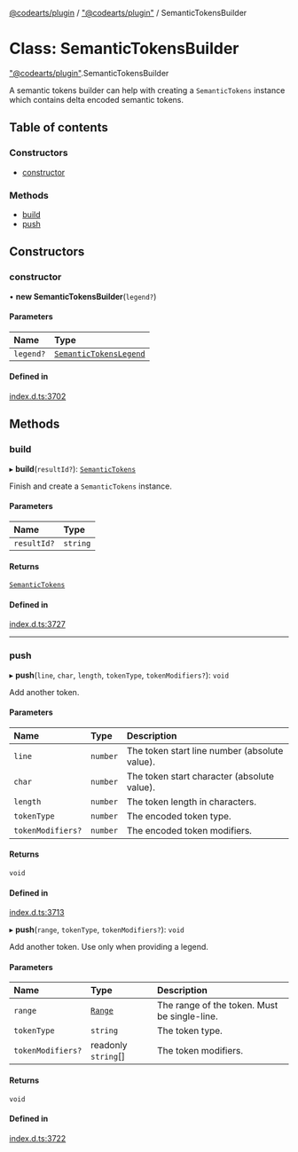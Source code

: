 [@codearts/plugin](../README.md) / ["@codearts/plugin"](../modules/_codearts_plugin_.md) / SemanticTokensBuilder

# Class: SemanticTokensBuilder

["@codearts/plugin"](../modules/_codearts_plugin_.md).SemanticTokensBuilder

A semantic tokens builder can help with creating a `SemanticTokens` instance
which contains delta encoded semantic tokens.

## Table of contents

### Constructors

- [constructor](codearts_plugin_.SemanticTokensBuilder.md#constructor)

### Methods

- [build](codearts_plugin_.SemanticTokensBuilder.md#build)
- [push](codearts_plugin_.SemanticTokensBuilder.md#push)

## Constructors

### constructor

• **new SemanticTokensBuilder**(`legend?`)

#### Parameters

| Name | Type |
| :------ | :------ |
| `legend?` | [`SemanticTokensLegend`](codearts_plugin_.SemanticTokensLegend.md) |

#### Defined in

[index.d.ts:3702](https://github.com/huaweicloud/cloudide-plugin-api/blob/5055bbd/index.d.ts#L3702)

## Methods

### build

▸ **build**(`resultId?`): [`SemanticTokens`](codearts_plugin_.SemanticTokens.md)

Finish and create a `SemanticTokens` instance.

#### Parameters

| Name | Type |
| :------ | :------ |
| `resultId?` | `string` |

#### Returns

[`SemanticTokens`](codearts_plugin_.SemanticTokens.md)

#### Defined in

[index.d.ts:3727](https://github.com/huaweicloud/cloudide-plugin-api/blob/5055bbd/index.d.ts#L3727)

___

### push

▸ **push**(`line`, `char`, `length`, `tokenType`, `tokenModifiers?`): `void`

Add another token.

#### Parameters

| Name | Type | Description |
| :------ | :------ | :------ |
| `line` | `number` | The token start line number (absolute value). |
| `char` | `number` | The token start character (absolute value). |
| `length` | `number` | The token length in characters. |
| `tokenType` | `number` | The encoded token type. |
| `tokenModifiers?` | `number` | The encoded token modifiers. |

#### Returns

`void`

#### Defined in

[index.d.ts:3713](https://github.com/huaweicloud/cloudide-plugin-api/blob/5055bbd/index.d.ts#L3713)

▸ **push**(`range`, `tokenType`, `tokenModifiers?`): `void`

Add another token. Use only when providing a legend.

#### Parameters

| Name | Type | Description |
| :------ | :------ | :------ |
| `range` | [`Range`](codearts_plugin_.Range.md) | The range of the token. Must be single-line. |
| `tokenType` | `string` | The token type. |
| `tokenModifiers?` | readonly `string`[] | The token modifiers. |

#### Returns

`void`

#### Defined in

[index.d.ts:3722](https://github.com/huaweicloud/cloudide-plugin-api/blob/5055bbd/index.d.ts#L3722)
